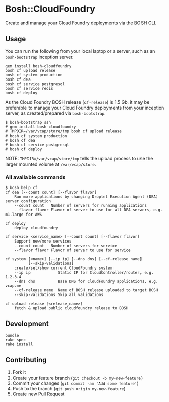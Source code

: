 # Bosh::CloudFoundry

Create and manage your Cloud Foundry deployments via the BOSH CLI.

## Usage

You can run the following from your local laptop or a server, such as an `bosh-bootstrap` inception server.

```
gem install bosh-cloudfoundry
bosh cf upload release
bosh cf system production
bosh cf dea
bosh cf service postgresql
bosh cf service redis
bosh cf deploy
```

As the Cloud Foundry BOSH release (`cf-release`) is 1.5 Gb, it may be preferable to manage your Cloud Foundry deployments from your inception server, as created/prepared via `bosh-bootstrap`.

```
$ bosh-bootstrap ssh
# gem install bosh-cloudfoundry
# TMPDIR=/var/vcap/store/tmp bosh cf upload release
# bosh cf system production
# bosh cf dea
# bosh cf service postgresql
# bosh cf deploy
```

NOTE: `TMPDIR=/var/vcap/store/tmp` tells the upload process to use the larger mounted volume at `/var/vcap/store`. 

### All available commands

```
$ bosh help cf
cf dea [--count count] [--flavor flavor] 
    Run more applications by changing Droplet Execution Agent (DEA) server configuration 
    --count count   Number of servers for running applications 
    --flavor flavor Flavor of server to use for all DEA servers, e.g. m1.large for AWS 

cf deploy 
    deploy cloudfoundry 

cf service <service_name> [--count count] [--flavor flavor] 
    Support new/more services 
    --count count   Number of servers for service 
    --flavor flavor Flavor of server to use for service 

cf system [<name>] [--ip ip] [--dns dns] [--cf-release name] 
          [--skip-validations] 
    create/set/show current CloudFoundry system 
    --ip ip            Static IP for CloudController/router, e.g. 1.2.3.4 
    --dns dns          Base DNS for CloudFoundry applications, e.g. vcap.me 
    --cf-release name  Name of BOSH release uploaded to target BOSH 
    --skip-validations Skip all validations 

cf upload release [<release_name>] 
    fetch & upload public cloudfoundry release to BOSH 
```

## Development

```
bundle
rake spec
rake install
```

## Contributing

1. Fork it
2. Create your feature branch (`git checkout -b my-new-feature`)
3. Commit your changes (`git commit -am 'Add some feature'`)
4. Push to the branch (`git push origin my-new-feature`)
5. Create new Pull Request
